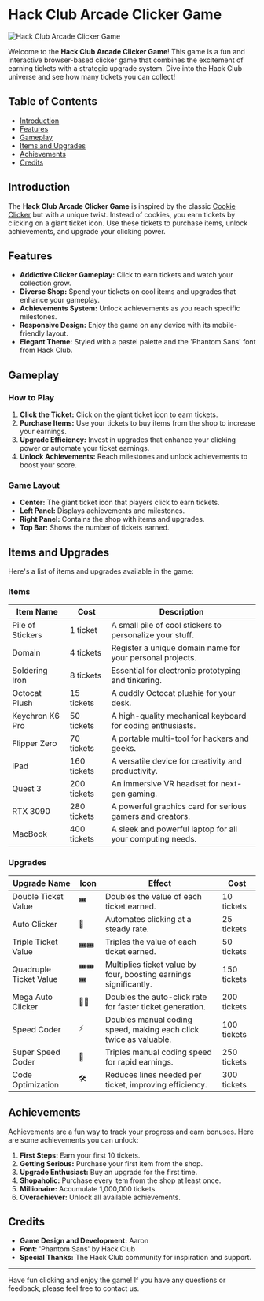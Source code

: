 # Hack Club Arcade Clicker Game

![Hack Club Arcade Clicker Game]([https://via.placeholder.com/800x400.png?text=Hack+Club+Arcade+Clicker+Game+Banner](https://assets.hackclub.com/flag-standalone-wtransparent.svg))

Welcome to the **Hack Club Arcade Clicker Game**! This game is a fun and interactive browser-based clicker game that combines the excitement of earning tickets with a strategic upgrade system. Dive into the Hack Club universe and see how many tickets you can collect!

## Table of Contents

- [Introduction](#introduction)
- [Features](#features)
- [Gameplay](#gameplay)
- [Items and Upgrades](#items-and-upgrades)
- [Achievements](#achievements)
- [Credits](#credits)

## Introduction

The **Hack Club Arcade Clicker Game** is inspired by the classic [Cookie Clicker](https://orteil.dashnet.org/cookieclicker/) but with a unique twist. Instead of cookies, you earn tickets by clicking on a giant ticket icon. Use these tickets to purchase items, unlock achievements, and upgrade your clicking power.

## Features

- **Addictive Clicker Gameplay:** Click to earn tickets and watch your collection grow.
- **Diverse Shop:** Spend your tickets on cool items and upgrades that enhance your gameplay.
- **Achievements System:** Unlock achievements as you reach specific milestones.
- **Responsive Design:** Enjoy the game on any device with its mobile-friendly layout.
- **Elegant Theme:** Styled with a pastel palette and the 'Phantom Sans' font from Hack Club.

## Gameplay

### How to Play

1. **Click the Ticket:** Click on the giant ticket icon to earn tickets.
2. **Purchase Items:** Use your tickets to buy items from the shop to increase your earnings.
3. **Upgrade Efficiency:** Invest in upgrades that enhance your clicking power or automate your ticket earnings.
4. **Unlock Achievements:** Reach milestones and unlock achievements to boost your score.

### Game Layout

- **Center:** The giant ticket icon that players click to earn tickets.
- **Left Panel:** Displays achievements and milestones.
- **Right Panel:** Contains the shop with items and upgrades.
- **Top Bar:** Shows the number of tickets earned.

## Items and Upgrades

Here's a list of items and upgrades available in the game:

### Items

| **Item Name**      | **Cost** | **Description**                                              |
|--------------------|----------|--------------------------------------------------------------|
| Pile of Stickers   | 1 ticket | A small pile of cool stickers to personalize your stuff.     |
| Domain             | 4 tickets| Register a unique domain name for your personal projects.    |
| Soldering Iron     | 8 tickets| Essential for electronic prototyping and tinkering.          |
| Octocat Plush      | 15 tickets| A cuddly Octocat plushie for your desk.                      |
| Keychron K6 Pro    | 50 tickets| A high-quality mechanical keyboard for coding enthusiasts.   |
| Flipper Zero       | 70 tickets| A portable multi-tool for hackers and geeks.                 |
| iPad               | 160 tickets| A versatile device for creativity and productivity.         |
| Quest 3            | 200 tickets| An immersive VR headset for next-gen gaming.                |
| RTX 3090           | 280 tickets| A powerful graphics card for serious gamers and creators.   |
| MacBook            | 400 tickets| A sleek and powerful laptop for all your computing needs.   |

### Upgrades

| **Upgrade Name**        | **Icon** | **Effect**                                                        | **Cost** |
|-------------------------|----------|-------------------------------------------------------------------|----------|
| Double Ticket Value     | 🎟️      | Doubles the value of each ticket earned.                          | 10 tickets|
| Auto Clicker            | 🔁      | Automates clicking at a steady rate.                              | 25 tickets|
| Triple Ticket Value     | 🎟️🎟️   | Triples the value of each ticket earned.                          | 50 tickets|
| Quadruple Ticket Value  | 🎟️🎟️🎟️  | Multiplies ticket value by four, boosting earnings significantly. | 150 tickets|
| Mega Auto Clicker       | 🔁🔁    | Doubles the auto-click rate for faster ticket generation.         | 200 tickets|
| Speed Coder             | ⚡      | Doubles manual coding speed, making each click twice as valuable. | 100 tickets|
| Super Speed Coder       | 🚀      | Triples manual coding speed for rapid earnings.                   | 250 tickets|
| Code Optimization       | 🛠️      | Reduces lines needed per ticket, improving efficiency.            | 300 tickets|

## Achievements

Achievements are a fun way to track your progress and earn bonuses. Here are some achievements you can unlock:

1. **First Steps:** Earn your first 10 tickets.
2. **Getting Serious:** Purchase your first item from the shop.
3. **Upgrade Enthusiast:** Buy an upgrade for the first time.
4. **Shopaholic:** Purchase every item from the shop at least once.
5. **Millionaire:** Accumulate 1,000,000 tickets.
6. **Overachiever:** Unlock all available achievements.

## Credits

- **Game Design and Development:** Aaron
- **Font:** 'Phantom Sans' by Hack Club
- **Special Thanks:** The Hack Club community for inspiration and support.

---

Have fun clicking and enjoy the game! If you have any questions or feedback, please feel free to contact us.
